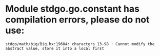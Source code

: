 # Module stdgo.go.constant has compilation errors, please do not use:
```
stdgo/math/big/Big.hx:19604: characters 13-98 : Cannot modify the abstract value, store it into a local first

```

